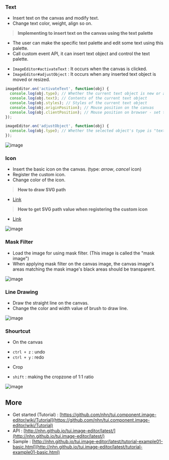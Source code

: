 
### Text
- Insert text on the canvas and modify text.
- Change text color, weight, align so on.

>**Implementing to insert text on the canvas using the text palette**
- The user can make the specific text palette and edit some text using this palette.
- Call custom event API, it can insert text object and control the text palette.
 * `ImageEditor#activateText` : It occurs when the canvas is clicked.
 * `ImageEditor#adjustObject` : It occurs when any inserted text object is moved or resized.

```js
imageEditor.on('activateText', function(obj) {
  console.log(obj.type); // Whether the current text object is new or aleady created
  console.log(obj.text); // Contents of the current text object
  console.log(obj.styles); // Styles of the current text object
  console.log(obj.originPosition); // Mouse position on the canvas
  console.log(obj.clientPosition); // Mouse position on browser - set the text palette's position
});
```
```js
imageEditor.on('adjustObject', function(obj) {
  console.log(obj.type); // Whether the selected object's type is "text" or others - control the the text palette's view state
});
```
![image](https://cloud.githubusercontent.com/assets/18183560/16838164/cd200920-4a02-11e6-9c5a-304d1a07d82a.png)


### Icon
- Insert the basic icon on the canvas. (type: _arrow_, _cancel_ icon)
- Register the custom icon.
- Change color of the icon.

>**How to draw SVG path**
- [Link](https://developer.mozilla.org/en-US/docs/Web/SVG/Tutorial/Paths)

>**How to get SVG path value when registering the custom icon**
- [Link](https://css-tricks.com/using-svg/)

![image](https://cloud.githubusercontent.com/assets/18183560/16838300/726f8a68-4a03-11e6-8703-6d0e36a7f3e3.png)


### Mask Filter
- Load the image for using mask filter. (This image is called the "mask image")
- When applying mask filter on the canvas image, the canvas image's areas matching the mask image's black areas should be transparent.

![image](https://cloud.githubusercontent.com/assets/18183560/16837578/07444c46-49ff-11e6-99fc-2355a6777dc0.gif)


### Line Drawing
- Draw the straight line on the canvas.
- Change the color and width value of brush to draw line.

![image](https://cloud.githubusercontent.com/assets/18183560/16837621/4beed348-49ff-11e6-8276-8e0f7e9e85e6.gif)

### Shourtcut
- On the canvas
 * `ctrl + z` : undo
 * `ctrl + y` : redo
- Crop
 * `shift` : making the cropzone of 1:1 ratio

![image](https://cloud.githubusercontent.com/assets/18183560/16837645/73e7614e-49ff-11e6-9460-e596dd683724.gif)


## More
- Get started (Tutorial) : [https://github.com/nhn/tui.component.image-editor/wiki/Tutorial](https://github.com/nhn/tui.component.image-editor/wiki/Tutorial)
- API : [http://nhn.github.io/tui.image-editor/latest/](http://nhn.github.io/tui.image-editor/latest/)
- Sample : [http://nhn.github.io/tui.image-editor/latest/tutorial-example01-basic.html](http://nhn.github.io/tui.image-editor/latest/tutorial-example01-basic.html)

